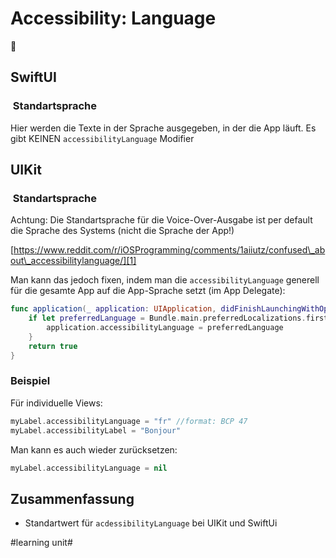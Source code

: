 # Accessibility: Language
🦮

## SwiftUI

###  Standartsprache
Hier werden die Texte in der Sprache ausgegeben, in der die App läuft.
Es gibt KEINEN `accessibilityLanguage` Modifier


## UIKit

###  Standartsprache
Achtung: Die Standartsprache für die Voice-Over-Ausgabe ist per default die Sprache des Systems (nicht die Sprache der App!)

[https://www.reddit.com/r/iOSProgramming/comments/1aiiutz/confused\_about\_accessibilitylanguage/][1]

Man kann das jedoch fixen, indem man die `accessibilityLanguage` generell  für die gesamte App auf die App-Sprache setzt (im App Delegate):

```swift
func application(_ application: UIApplication, didFinishLaunchingWithOptions launchOptions: [UIApplication.LaunchOptionsKey: Any]?) -> Bool {
    if let preferredLanguage = Bundle.main.preferredLocalizations.first {
        application.accessibilityLanguage = preferredLanguage
    }
    return true
}
```


### Beispiel

Für individuelle Views:

```swift
myLabel.accessibilityLanguage = "fr" //format: BCP 47
myLabel.accessibilityLabel = "Bonjour"
```

Man kann es auch wieder zurücksetzen:

```swift
myLabel.accessibilityLanguage = nil
```

## Zusammenfassung
- Standartwert für `acdessibilityLanguage` bei UIKit und SwiftUi

[1]:	https://www.reddit.com/r/iOSProgramming/comments/1aiiutz/confused_about_accessibilitylanguage/

#learning unit#